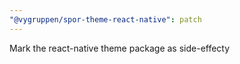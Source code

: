 ```yaml
---
"@vygruppen/spor-theme-react-native": patch
---
```


Mark the react-native theme package as side-effecty

